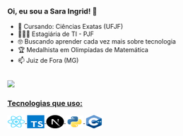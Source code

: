 ### Oi, eu sou a Sara Ingrid! 👋

- 📔 Cursando: Ciências Exatas (UFJF)
- 👩🏻‍💻 Estagiária de TI - PJF  
- 🤓 Buscando aprender cada vez mais sobre tecnologia
- 🏆 Medalhista em Olimpíadas de Matemática
- 📫 Juiz de Fora (MG)


<div>
<br>
  <a href="https://github.com/saraingridsousa">
  <img height="180em" src="https://github-readme-stats.vercel.app/api/top-langs/?username=saraingridsousa&layout=compact&theme=radical"/>
 <br> 
</div>

### Tecnologias que uso:
<div style="display: inline_block">
  <img align="center" alt="React" height="30" width="40" src="https://raw.githubusercontent.com/devicons/devicon/master/icons/react/react-original.svg">
  <img align="center" alt="TypeScript" height="30" width="40" src="https://raw.githubusercontent.com/devicons/devicon/master/icons/typescript/typescript-plain.svg">
  <img align="center" alt="Next.js" height="30" width="40" src="https://raw.githubusercontent.com/devicons/devicon/master/icons/nextjs/nextjs-original.svg">
  <img align="center" alt="Python" height="30" width="40" src="https://raw.githubusercontent.com/devicons/devicon/master/icons/python/python-original.svg">
  <img align="center" alt="C++" height="30" width="40" src="https://raw.githubusercontent.com/devicons/devicon/master/icons/cplusplus/cplusplus-original.svg">
</div>

